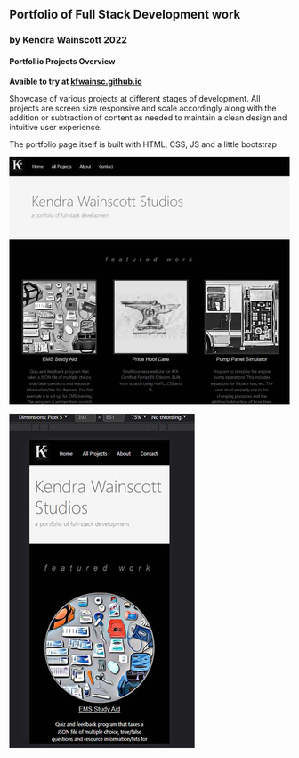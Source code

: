 ## Portfolio of Full Stack Development work

### by Kendra Wainscott 2022

#### Portfollio Projects Overview

**Avaible to try at [kfwainsc.github.io](https://kfwainsc.github.io/ "portfolio page hosted and updated through gitpages")**

Showcase of various projects at different stages of development.
All projects are screen size responsive and scale accordingly along with the addition or subtraction of content as needed to maintain a clean design and intuitive user experience.

The portfolio page itself is built with HTML, CSS, JS and a little bootstrap

![Desktop Screen shot preview of landing page](/images/landingPagePreview.jpg "Desktop Landing Page Screenshot")

![Mobile Screen shot preview of landing page](/images/landingPagePreviewMOBILE.jpg "Mobile Landing Page Screenshot")
